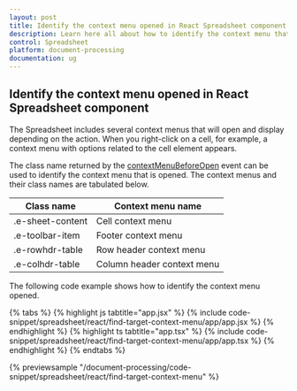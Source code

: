 ```yaml
---
layout: post
title: Identify the context menu opened in React Spreadsheet component | Syncfusion
description: Learn here all about how to identify the context menu that has been opened in Syncfusion React Spreadsheet component of Syncfusion Essential JS 2 and more. 
control: Spreadsheet
platform: document-processing
documentation: ug
---
```


## Identify the context menu opened in React Spreadsheet component

The Spreadsheet includes several context menus that will open and display depending on the action. When you right-click on a cell, for example, a context menu with options related to the cell element appears.

The class name returned by the [contextMenuBeforeOpen](https://ej2.syncfusion.com/react/documentation/api/spreadsheet/#contextmenubeforeopen) event can be used to identify the context menu that is opened. The context menus and their class names are tabulated below.

| Class name | Context menu name |
|-------|---------|
| .e-sheet-content | Cell context menu |
| .e-toolbar-item | Footer context menu |
| .e-rowhdr-table | Row header context menu |
| .e-colhdr-table | Column header context menu |

The following code example shows how to identify the context menu opened.

{% tabs %}
{% highlight js tabtitle="app.jsx" %}
{% include code-snippet/spreadsheet/react/find-target-context-menu/app/app.jsx %}
{% endhighlight %}
{% highlight ts tabtitle="app.tsx" %}
{% include code-snippet/spreadsheet/react/find-target-context-menu/app/app.tsx %}
{% endhighlight %}
{% endtabs %}

{% previewsample "/document-processing/code-snippet/spreadsheet/react/find-target-context-menu" %}